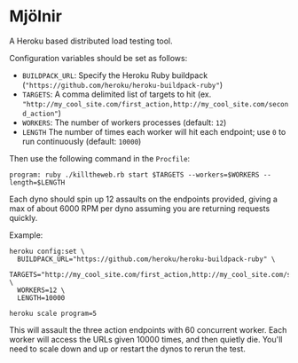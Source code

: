Mjölnir
=======

A Heroku based distributed load testing tool.

Configuration variables should be set as follows:

  - `BUILDPACK_URL`: Specify the Heroku Ruby buildpack (`"https://github.com/heroku/heroku-buildpack-ruby"`)
  - `TARGETS`: A comma delimited list of targets to hit (ex. `"http://my_cool_site.com/first_action,http://my_cool_site.com/second_action"`)
  - `WORKERS`: The number of workers processes (default: `12`)
  - `LENGTH` The number of times each worker will hit each endpoint; use `0` to run continuously (default: `10000`)

Then use the following command in the `Procfile`:

    program: ruby ./killtheweb.rb start $TARGETS --workers=$WORKERS --length=$LENGTH

Each dyno should spin up 12 assaults on the endpoints provided, giving a max of about 6000 RPM per dyno assuming you are returning requests quickly.

Example:

    heroku config:set \
      BUILDPACK_URL="https://github.com/heroku/heroku-buildpack-ruby" \
      TARGETS="http://my_cool_site.com/first_action,http://my_cool_site.com/second_action,http://my_cool_site.com/third_action" \
      WORKERS=12 \
      LENGTH=10000
    
    heroku scale program=5

This will assault the three action endpoints with 60 concurrent worker. Each worker will access the URLs given 10000 times, and then quietly die. You'll need to scale down and up or restart the dynos to rerun the test.


